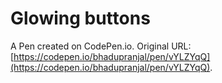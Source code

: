 # Glowing buttons

A Pen created on CodePen.io. Original URL: [https://codepen.io/bhadupranjal/pen/vYLZYqQ](https://codepen.io/bhadupranjal/pen/vYLZYqQ).

